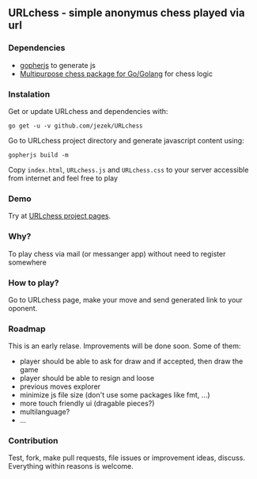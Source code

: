 URLchess - simple anonymus chess played via url
-----------------------------------------------

### Dependencies
- [gopherjs](https://github.com/gopherjs/gopherjs) to generate js
- [Multipurpose chess package for Go/Golang](https://github.com/andrewbackes/chess) for chess logic

### Instalation
Get or update URLchess and dependencies with:
```
go get -u -v github.com/jezek/URLchess
```

Go to URLchess project directory and generate javascript content using:
```
gopherjs build -m
```

Copy `index.html`, `URLchess.js` and `URLchess.css` to your server accessible from internet and feel free to play

### Demo
Try at [URLchess project pages](https://jezek.github.io/URLchess).

### Why?
To play chess via mail (or messanger app) without need to register somewhere

### How to play?
Go to URLchess page, make your move and send generated link to your oponent.

### Roadmap
This is an early relase. Improvements will be done soon. Some of them:
- player should be able to ask for draw and if accepted, then draw the game
- player should be able to resign and loose
- previous moves explorer
- minimize js file size (don't use some packages like fmt, ...)
- more touch friendly ui (dragable pieces?)
- multilanguage?
- ...

### Contribution
Test, fork, make pull requests, file issues or improvement ideas, discuss. Everything within reasons is welcome.
